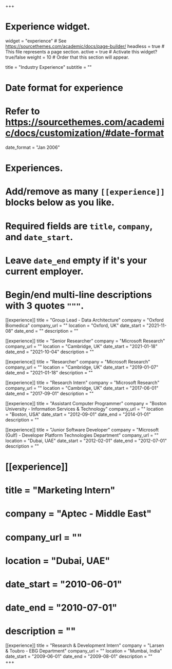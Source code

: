 +++
# Experience widget.
widget = "experience"  # See https://sourcethemes.com/academic/docs/page-builder/
headless = true  # This file represents a page section.
active = true  # Activate this widget? true/false
weight = 10  # Order that this section will appear.

title = "Industry Experience"
subtitle = ""

# Date format for experience
#   Refer to https://sourcethemes.com/academic/docs/customization/#date-format
date_format = "Jan 2006"

# Experiences.
#   Add/remove as many `[[experience]]` blocks below as you like.
#   Required fields are `title`, `company`, and `date_start`.
#   Leave `date_end` empty if it's your current employer.
#   Begin/end multi-line descriptions with 3 quotes `"""`.
[[experience]]
  title = "Group Lead - Data Architecture"
  company = "Oxford Biomedica"
  company_url = ""
  location = "Oxford, UK"
  date_start = "2021-11-08"
  date_end = ""
  description = ""

[[experience]]
  title = "Senior Researcher"
  company = "Microsoft Research"
  company_url = ""
  location = "Cambridge, UK"
  date_start = "2021-01-18"
  date_end = "2021-10-04"
  description = ""

[[experience]]
  title = "Researcher"
  company = "Microsoft Research"
  company_url = ""
  location = "Cambridge, UK"
  date_start = "2019-01-07"
  date_end = "2021-01-18"
  description = ""

[[experience]]
  title = "Research Intern"
  company = "Microsoft Research"
  company_url = ""
  location = "Cambridge, UK"
  date_start = "2017-06-01"
  date_end = "2017-09-01"
  description = ""

[[experience]]
  title = "Assistant Computer Programmer"
  company = "Boston University - Information Services & Technology"
  company_url = ""
  location = "Boston, USA"
  date_start = "2012-09-01"
  date_end = "2014-01-01"
  description = ""

[[experience]]
  title = "Junior Software Developer"
  company = "Microsoft (Gulf) - Developer Platform Technologies Department"
  company_url = ""
  location = "Dubai, UAE"
  date_start = "2012-02-01"
  date_end = "2012-07-01"
  description = ""

# [[experience]]
#   title = "Marketing Intern"
#   company = "Aptec - Middle East"
#   company_url = ""
#   location = "Dubai, UAE"
#   date_start = "2010-06-01"
#   date_end = "2010-07-01"
#   description = ""

[[experience]]
  title = "Research & Development Intern"
  company = "Larsen & Toubro - EBG Department"
  company_url = ""
  location = "Mumbai, India"
  date_start = "2009-06-01"
  date_end = "2009-08-01"
  description = ""  
+++
